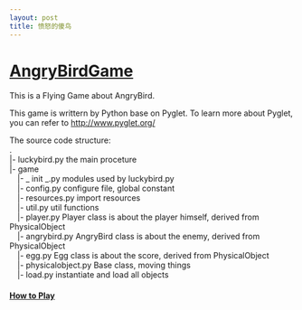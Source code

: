```yaml
---
layout: post
title: 愤怒的傻鸟
---
```


[AngryBirdGame](https://github.com/lucky521/Pig-Hate-Angry-Bird)
=============

This is a Flying Game about AngryBird.


This game is writtern by Python base on Pyglet.
To learn more about Pyglet, you can refer to http://www.pyglet.org/



The source code structure:  
.   
|- luckybird.py   the main proceture    
|-  game    
&emsp;|- _ init _.py   modules used by luckybird.py   
&emsp;|- config.py     configure file, global constant   
&emsp;|- resources.py    import resources   
&emsp;|- util.py     util functions   
&emsp;|- player.py   Player class is about the player himself, derived from PhysicalObject   
&emsp;|- angrybird.py    AngryBird class is about the enemy, derived from PhysicalObject   
&emsp;|- egg.py      Egg class is about the score, derived from PhysicalObject   
&emsp;|- physicalobject.py   Base class, moving things   
&emsp;|- load.py   instantiate and load all objects   

#### [How to Play](https://github.com/lucky521/Pig-Hate-Angry-Bird/blob/master/game_instruction_CH.txt)
